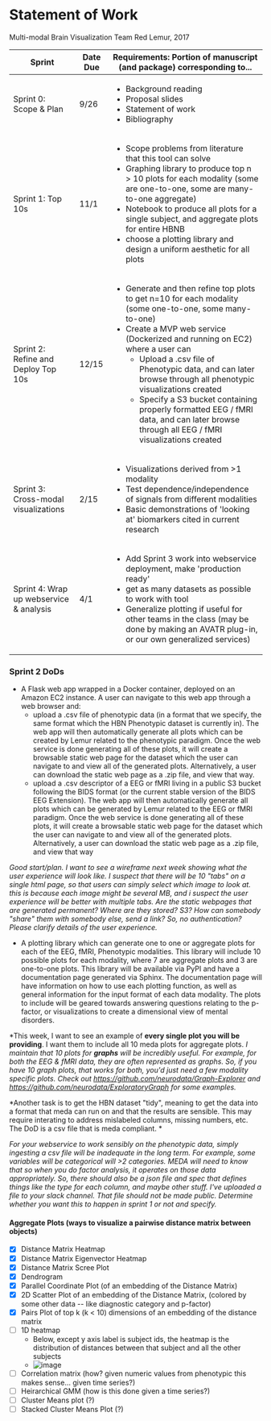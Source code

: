 # Statement of Work

Multi-modal Brain Visualization
Team Red Lemur, 2017

| Sprint   | Date Due | Requirements: Portion of manuscript (and package) corresponding to... |
|---|---|---|
| Sprint 0: Scope & Plan | 9/26 | <ul><li>Background reading</li>  <li>Proposal slides</li>  <li>Statement of work</li> <li>Bibliography</li></ul> |
| Sprint 1: Top 10s | 11/1 | <ul><li>Scope problems from literature that this tool can solve</li><li>Graphing library to produce top n > 10 plots for each modality (some are one-to-one, some are many-to-one aggregate)</li><li>Notebook to produce all plots for a single subject, and aggregate plots for entire HBNB</li><li>choose a plotting library and design a uniform aesthetic for all plots</li></ul>  |
| Sprint 2: Refine and Deploy Top 10s | 12/15  | <ul><li>Generate and then refine top plots to get n=10 for each modality (some one-to-one, some many-to-one)</li><li>Create a MVP web service (Dockerized and running on EC2) where a user can<ul><li>Upload a .csv file of Phenotypic data, and can later browse through all phenotypic visualizations created</li><li>Specify a S3 bucket containing properly formatted EEG / fMRI data, and can later browse through all EEG / fMRI visualizations created</li></ul>  |
| Sprint 3: Cross-modal visualizations | 2/15   | <ul><li>Visualizations derived from >1 modality</li><li>Test dependence/independence of signals from different modalities</li><li>Basic demonstrations of 'looking at' biomarkers cited in current research</li></ul> |
| Sprint 4: Wrap up webservice & analysis | 4/1 | <ul><li>Add Sprint 3 work into webservice deployment, make 'production ready'</li><li>get as many datasets as possible to work with tool</li><li>Generalize plotting if useful for other teams in the class (may be done by making an AVATR plug-in, or our own generalized services)</li></ul> |

### Sprint 2 DoDs
- A Flask web app wrapped in a Docker container, deployed on an Amazon EC2 instance. A user can navigate to this web app through a web browser and:
  - upload a .csv file of phenotypic data (in a format that we specify, the same format which the HBN Phenotypic dataset is currently in). The web app will then automatically generate all plots which can be created by Lemur related to the phenotypic paradigm. Once the web service is done generating all of these plots, it will create a browsable static web page for the dataset which the user can navigate to and view all of the generated plots. Alternatively, a user can download the static web page as a .zip file, and view that way.
  - upload a .csv descriptor of a EEG or fMRI living in a public S3 bucket following the BIDS format (or the current stable version of the BIDS EEG Extension). The web app will then automatically generate all plots which can be generated by Lemur related to the EEG or fMRI paradigm. Once the web service is done generating all of these plots, it will create a browsable static web page for the dataset which the user can navigate to and view all of the generated plots. Alternatively, a user can download the static web page as a .zip file, and view that way
  
*Good start/plan.  I want to see a wireframe next week showing what the user experience will look like.  I suspect that there will be 10 "tabs" on a single html page, so that users can simply select which image to look at.  this is because each image might be several MB, and i suspect the user experience will be better with multiple tabs. Are the static webpages that are generated permanent? Where are they stored? S3? How can somebody "share" them with somebody else, send a link? So, no authentication? Please clarify details of the user experience.*
  
  
- A plotting library which can generate one to one or aggregate plots for each of the EEG, fMRI, Phenotypic modalities. This library will include 10 possible plots for each modality, where 7 are aggregate plots and 3 are one-to-one plots. This library will be available via PyPI and have a documentation page generated via Sphinx. The documentation page will have information on how to use each plotting function, as well as general information for the input format of each data modality. The plots to include will be geared towards answering questions relating to the p-factor, or visualizations to create a dimensional view of mental disorders.



*This week, I want to see an example of **every single plot you will be providing**.  I want them to include all 10 meda plots for aggregate plots.
*I maintain that 10 plots for **graphs** will be incredibly useful.  For example, for both the EEG & fMRI data, they are often represented as graphs.  So, if you have 10 graph plots, that works for both, you'd just need a few modality specific plots.  Check out https://github.com/neurodata/Graph-Explorer and https://github.com/neurodata/ExploratoryGraph for some examples.*

*Another task is to get the HBN dataset "tidy", meaning to get the data into a format that meda can run on and that the results are sensible.  This may require interating to address mislabeled columns, missing numbers, etc.   The DoD is a csv file that is meda compliant. *

*For your webservice to work sensibly on the phenotypic data, simply ingesting a csv file will be inadequate in the long term.  For example, some variables will be categorical will >2 categories.  MEDA will need to know that so when you do factor analysis, it operates on those data appropriately.  So, there should also be a json file and spec that defines things like the type for each column, and maybe other stuff. I've uploaded a file to your slack channel.  That file should not be made public. Determine whether you want this to happen in sprint 1 or not and specify.*

#### Aggregate Plots (ways to visualize a pairwise distance matrix between objects)
* [X] Distance Matrix Heatmap
* [X] Distance Matrix Eigenvector Heatmap
* [X] Distance Matrix Scree Plot
* [X] Dendrogram
* [X] Parallel Coordinate Plot (of an embedding of the Distance Matrix)
* [X] 2D Scatter Plot of an embedding of the Distance Matrix, (colored by some other data -- like diagnostic category and p-factor)
* [X] Pairs Plot of top k (k < 10) dimensions of an embedding of the distance matrix
* [ ] 1D heatmap
  * Below, except y axis label is subject ids, the heatmap is the distribution of distances between that subject and all the other subjects
  * ![image](https://user-images.githubusercontent.com/10272301/32965535-ba37ccd8-cba4-11e7-83ac-4ae29c31ff92.png)
* [ ] Correlation matrix (how? given numeric values from phenotypic this makes sense... given time series?)
* [ ] Heirarchical GMM (how is this done given a time series?)
* [ ] Cluster Means plot (?)
* [ ] Stacked Cluster Means Plot (?)
